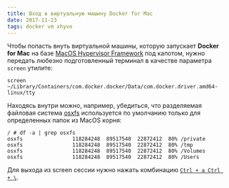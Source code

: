 ```yaml
---
title: Вход в виртуальную машину Docker for Mac
date: 2017-11-23
tags: docker vm xhyve
---
```


Чтобы попасть внуть виртуальной машины, которую запускает **Docker for Mac** на базе [MacOS Hypervisor Framework](https://developer.apple.com/documentation/hypervisor) под капотом, нужно передать любезно подготовленный терминал в качестве параметра `screen` утилите:

```
screen ~/Library/Containers/com.docker.docker/Data/com.docker.driver.amd64-linux/tty
```

Находясь внутри можно, например, убедиться, что разделяемая файловая система [osxfs](https://docs.docker.com/docker-for-mac/osxfs/) используется по умолчанию только для определенных папок из MacOS корня:

```
/ # df -a | grep osxfs
osxfs                118284248  89517540  22872412  80% /private
osxfs                118284248  89517540  22872412  80% /tmp
osxfs                118284248  89517540  22872412  80% /Volumes
osxfs                118284248  89517540  22872412  80% /Users
``` 

Для выхода из screen сессии нужно нажать комбинацию [`Ctrl + a Ctrl + \`](https://www.gnu.org/software/screen/manual/html_node/Quit.html#Quit).
